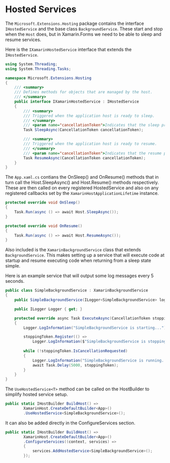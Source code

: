 # Hosted Services

The `Microsoft.Extensions.Hosting` package contains the interface `IHostedService` and the base class `BackgroundService`. These start and stop when the `Host` does, but in Xamarin.Forms we need to be able to sleep and resume services. 

Here is the `IXamarinHostedService` interface that extends the `IHostedService`.
```csharp
using System.Threading;
using System.Threading.Tasks;

namespace Microsoft.Extensions.Hosting
{
    /// <summary>
    /// Defines methods for objects that are managed by the host.
    /// </summary>
    public interface IXamarinHostedService : IHostedService
    {
        /// <summary>
        /// Triggered when the application host is ready to sleep.
        /// </summary>
        /// <param name="cancellationToken">Indicates that the sleep process has been aborted.</param>
        Task SleepAsync(CancellationToken cancellationToken);

        /// <summary>
        /// Triggered when the application host is ready to resume.
        /// </summary>
        /// <param name="cancellationToken">Indicates that the resume process has been aborted.</param>
        Task ResumeAsync(CancellationToken cancellationToken);
    }
}
```

The `App.xaml.cs` contians the OnSleep() and OnResume() methods that in turn call the Host.SleepAsync() and Host.Resume() methods respectively. These are then called on every registered HostedService and also on any registered callbacks set by the `XamarinHostApplicationLifetime` instance.

```csharp
protected override void OnSleep()
{
    Task.Run(async () => await Host.SleepAsync());
}

protected override void OnResume()
{
    Task.Run(async () => await Host.ResumeAsync());
}
```

Also included is the `XamarinBackgroundService` class that extends `BackgroundService`. This makes setting up a service that will execute code at startup and resume executing code when returning from a sleep state simple.

Here is an example service that will output some log messages every 5 seconds.
```csharp
public class SimpleBackgroundService : XamarinBackgroundService
{
    public SimpleBackgroundService(ILogger<SimpleBackgroundService> logger) => Logger = logger;

    public ILogger Logger { get; }

    protected override async Task ExecuteAsync(CancellationToken stoppingToken)
    {
        Logger.LogInformation("SimpleBackgroundService is starting...");

        stoppingToken.Register(() =>
            Logger.LogInformation($"SimpleBackgroundService is stopping..."));
        
        while (!stoppingToken.IsCancellationRequested)
        {
            Logger.LogInformation("SimpleBackgroundService is running...");
            await Task.Delay(5000, stoppingToken);
        }
    }
}
```

The `UseHostedService<T>` method can be called on the HostBuilder to simplify hosted service setup.

```csharp
public static IHostBuilder BuildHost() => 
        XamarinHost.CreateDefaultBuilder<App>()
        .UseHostedService<SimpleBackgroundService>();
```

It can also be added directly in the ConfigureServices section.

```csharp
public static IHostBuilder BuildHost() => 
        XamarinHost.CreateDefaultBuilder<App>()
        .ConfigureServices((context, services) => 
        {
            services.AddHostedService<SimpleBackgroundService>();
        });
```